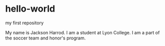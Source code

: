 # hello-world
my first repository

My name is Jackson Harrod. I am a student at Lyon College. I am a part of the soccer team and honor's program.
